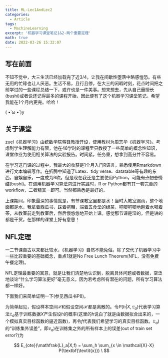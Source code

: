 ```yaml
---
title: ML-Lec1AndLec2
categories:
  - Article
tags:
  - MachineLearning
excerpt: '机器学习课堂笔记1&2-两个重要定理'
math: true
date: 2022-03-26 15:32:07
---
```


<!-- 标题1-#已经被上面使用，故从2级标题开始 -->
## 写在前面

不知不觉中，大三生活已经加载完了近3/4，让我在间歇性堕落中略感惶恐。有些无用的忙碌也让人厌恶。生活不易，且行且停，在大三的闲暇时刻，花点时间把之前学过的一些课程总结一下，或许也是一件美事。想来想去，先从自己<s>最擅长</s>(bushi)或者说还记得最多的课程开始，因此便有了这个机器学习课堂笔记。希望我能在1个月内更完。哈哈！

( •̀ ω •́ )y

## 关于课堂

zuel《机器学习》由统数学院蒋锋教授开设，使用教材为周志华《机器学习》。考虑到学生理解能力有限，他在48学时的课程里只教授了一些简单的概念性知识，课堂作业为使用相关算法的实验报告。时间紧，任务重，想拿到高分并不容易。

在学习这门课的过程中，我最大的收获是1个月入门R语言，熟悉使用Rmarkdown进行文本编辑写作。在折腾中知道了Latex、tidy verse、datatable等有趣的东西，自娱自乐，一度成为R吹。但是现在我还是主要使用Python，可能<s>有点初恋情结</s>(bushi)。在调用机器学习算法包进行实践时，R or Python都有其一套完善的workflow，二者精其一即可。当然都熟悉是最好的。

上课期间，印象最深的事情就是，有节课教室里都是水！当时大教室漏雨，整个地面都是水，我拿着西瓜书，踩着拖鞋，端着五食堂的绿茶，吧唧吧唧地趟着水喝着茶，从教室前走到教室后，然后慢悠悠地开始上课。感觉那节课是湿的，但是讲的都是干货，在那样的课堂上好有意思！

## NFL定理

一二节课自古以来都比较水，《机器学习》自然不能免俗。除了交代了机器学习中一些比较重要的基础概念，重点1就是No Free Lunch Theorem(NFL，没有免费午餐定理)。

NFL定理最重要的寓意，就是让我们清楚地认识到，脱离具体问题或者数据，空泛地谈论“什么学习算法更好”毫无意义。因为若考虑所有潜在的问题，所有学习算法都一样好。

下面我们来简单证明一下(参见西瓜书P8)。

为简单起见，假设样本空间$\mathcal{X}$和假设空间$\mathcal{H}$都是离散的。令$P(h|X,\mathfrak{L}_a)$代表学习算法$\mathfrak{L}_a$基于训练数据$X$产生假设$h$的概率(这里的$h$说白了就是由数据拟合出来的，一个模拟真实目标函数的逼近函数)，再令$f$代表我们希望学习的真实目标函数。$\mathfrak{L}_a)$的“训练集外误差”，即$\mathfrak{L}_a)$在训练集之外的所有样本上的误差(out of train set error?)为

$$
E_{ote}(\mathfrak{L}_a|X,f) = \sum_h \sum_{x \in \mathcal{X}-X} P(\textbf{\textit{x}}) \
$$